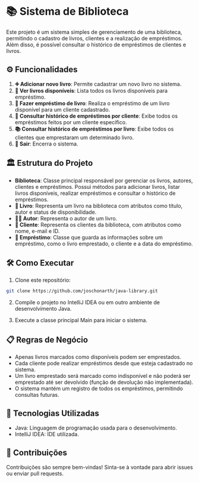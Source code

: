 # 📚 Sistema de Biblioteca

Este projeto é um sistema simples de gerenciamento de uma biblioteca, permitindo o cadastro de livros, clientes e a realização de empréstimos. Além disso, é possível consultar o histórico de empréstimos de clientes e livros.

## ⚙️ Funcionalidades

1. **➕ Adicionar novo livro**: Permite cadastrar um novo livro no sistema.
2. **📖 Ver livros disponíveis**: Lista todos os livros disponíveis para empréstimo.
3. **📗 Fazer empréstimo de livro**: Realiza o empréstimo de um livro disponível para um cliente cadastrado.
4. **👤 Consultar histórico de empréstimos por cliente**: Exibe todos os empréstimos feitos por um cliente específico.
5. **📚 Consultar histórico de empréstimos por livro**: Exibe todos os clientes que emprestaram um determinado livro.
6. **🚪 Sair**: Encerra o sistema.

## 🏛️ Estrutura do Projeto

- **Biblioteca**: Classe principal responsável por gerenciar os livros, autores, clientes e empréstimos. Possui métodos para adicionar livros, listar livros disponíveis, realizar empréstimos e consultar o histórico de empréstimos.
- **📕 Livro**: Representa um livro na biblioteca com atributos como título, autor e status de disponibilidade.
- **👨‍💼 Autor**: Representa o autor de um livro.
- **👥 Cliente**: Representa os clientes da biblioteca, com atributos como nome, e-mail e ID.
- **📄 Empréstimo**: Classe que guarda as informações sobre um empréstimo, como o livro emprestado, o cliente e a data do empréstimo.

## 🛠️ Como Executar

1. Clone este repositório:
```bash
git clone https://github.com/joschonarth/java-library.git
```

2. Compile o projeto no IntelliJ IDEA ou em outro ambiente de desenvolvimento Java.

3. Execute a classe principal Main para iniciar o sistema.

## 📋 Regras de Negócio

* Apenas livros marcados como disponíveis podem ser emprestados.
* Cada cliente pode realizar empréstimos desde que esteja cadastrado no sistema.
* Um livro emprestado será marcado como indisponível e não poderá ser emprestado até ser devolvido (função de devolução não implementada).
* O sistema mantém um registro de todos os empréstimos, permitindo consultas futuras.

## 🔧 Tecnologias Utilizadas
* Java: Linguagem de programação usada para o desenvolvimento.
* IntelliJ IDEA: IDE utilizada.

## 🤝 Contribuições
Contribuições são sempre bem-vindas! Sinta-se à vontade para abrir issues ou enviar pull requests.
